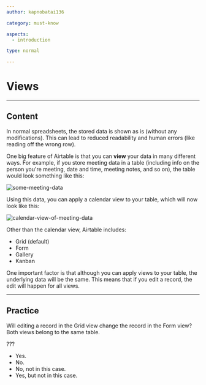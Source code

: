 ```yaml
---
author: kapnobatai136

category: must-know

aspects:
  - introduction

type: normal

---
```


# Views

---
## Content

In normal spreadsheets, the stored data is shown as is (without any modifications). This can lead to reduced readability and human errors (like reading off the wrong row).

One big feature of Airtable is that you can **view** your data in many different ways. For example, if you store meeting data in a table (including info on the person you're meeting, date and time, meeting notes, and so on), the table would look something like this:

![some-meeting-data](https://img.enkipro.com/7177e9e52c5df49d5c431c45ffc3a074.png)

Using this data, you can apply a calendar view to your table, which will now look like this:

![calendar-view-of-meeting-data](https://img.enkipro.com/932fe90d348a4ef918eb85c4a46c1719.png)

Other than the calendar view, Airtable includes:
- Grid (default)
- Form
- Gallery
- Kanban

One important factor is that although you can apply views to your table, the underlying data will be the same. This means that if you edit a record, the edit will happen for all views.

---
## Practice

Will editing a record in the Grid view change the record in the Form view? Both views belong to the same table.

???

* Yes.
* No.
* No, not in this case.
* Yes, but not in this case.